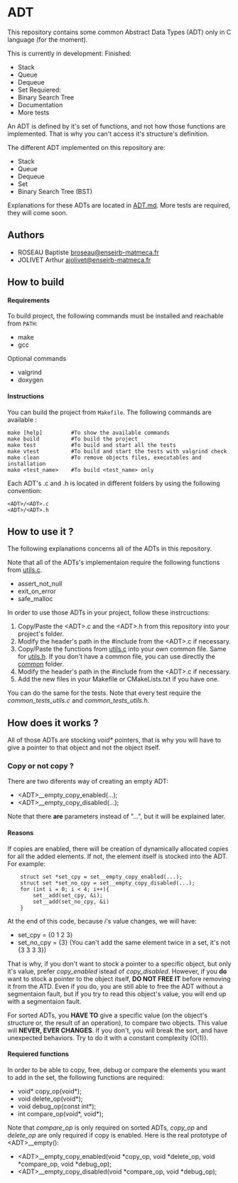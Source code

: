 # ADT
This repository contains some common Abstract Data Types (ADT) only in C language (for the moment).

This is currently in development:
Finished:
- Stack
- Queue
- Dequeue
- Set
Requiered:
- Binary Search Tree
- Documentation
- More tests

An ADT is defined by it's set of functions, and not how those functions are implemented. That is why you can't access it's structure's definition.

The different ADT implemented on this repository are:
- Stack
- Queue
- Dequeue
- Set
- Binary Search Tree (BST)

Explanations for these ADTs are located in [ADT.md](./ADT.md).
More tests are required, they will come soon.

## Authors
- ROSEAU Baptiste [broseau@enseirb-matmeca.fr](mailto:broseau@enseirb-matmeca.fr)
- JOLIVET Arthur [ajolivet@enseirb-matmeca.fr](mailto:ajolivet@enseirb-matmeca.fr)

## How to build
#### Requirements
To build project, the following commands must be installed and reachable from `PATH`:
- make
- gcc

Optional commands
- valgrind
- doxygen

#### Instructions
You can build the project from `Makefile`.
The following commands are available :
```
make [help]         #To show the available commands
make build          #To build the project
make test           #To build and start all the tests
make vtest          #To build and start the tests with valgrind check
make clean          #To remove objects files, executables and installation
make <test_name>    #To build <test_name> only
```

Each ADT's .c and .h is located in different folders by using the following convention:
```
<ADT>/<ADT>.c
<ADT>/<ADT>.h
```

## How to use it ?
The following explanations concerns all of the ADTs in this repository.

Note that all of the ADTs's implementaion require the following functions from [utils.c](./C/utils.c).
- assert_not_null
- exit_on_error
- safe_malloc

In order to use those ADTs in your project, follow these instrcuctions:
1. Copy/Paste the \<ADT\>.c and the \<ADT\>.h from this repository into your project's folder.
2. Modify the header's path in the #include from the \<ADT\>.c if necessary.
3. Copy/Paste the functions from [utils.c](./C/utils.c) into your own common file. Same for [utils.h](./C/utils.h). If you don't have a common file, you can use directly the [common](./C/common) folder.
4. Modify the header's path in the #include from the \<ADT\>.c if necessary.
5. Add the new files in your Makefile or CMakeLists.txt if you have one.

You can do the same for the tests. Note that every test require the *common_tests_utils.c* and *common_tests_utils.h*.

## How does it works ?
All of those ADTs are stocking _void*_ pointers, that is why you will have to give a pointer to that object and not the object itself.

### Copy or not copy ?
There are two diferents way of creating an empty ADT:
- \<ADT\>__empty_copy_enabled(...);
- \<ADT\>__empty_copy_disabled(...);

Note that there **are** parameters instead of "...", but it will be explained later.

#### Reasons
If copies are enabled, there will be creation of dynamically allocated copies for all the added elements.
If not, the element itself is stocked into the ADT.
For example:
```
    struct set *set_cpy = set__empty_copy_enabled(...);
    struct set *set_no_cpy = set__empty_copy_disabled(...);
    for (int i = 0; i < 4; i++){
        set__add(set_cpy, &i);
        set__add(set_no_cpy, &i)
    }
```

At the end of this code, because *i*'s value changes, we will have:
- set_cpy = {0 1 2 3}
- set_no_cpy = {3} (You can't add the same element twice in a set, it's not {3 3 3 3})

That is why, if you don't want to stock a pointer to a specific object, but only it's value, prefer *copy_enabled* istead of *copy_disabled*.
However, if you **do** want to stock a pointer to the object itself, **DO NOT FREE IT** before removing it from the ATD. Even if you do, you are still able to free the ADT without a segmentaion fault, but if you try to read this object's value, you will end up with a segmentaion fault.

For sorted ADTs, you **HAVE TO** give a specific value (on the object's structure or, the result of an operation), to compare two objects. This value will **NEVER, EVER CHANGES**.
If you don't, you will break the sort, and have unexpected behaviors.
Try to do it with a constant complexity (O(1)).

#### Requiered functions
In order to be able to copy, free, debug or compare the elements you want to add in the set, the following functions are required:
- void* copy_op(void*);
- void delete_op(void*);
- void debug_op(const int*);
- int compare_op(void*, void*);

Note that *compare_op* is only required on sorted ADTs, *copy_op* and *delete_op* are only required if copy is enabled.
Here is the real prototype of \<ADT\>__empty():
- \<ADT\>__empty_copy_enabled(void *copy_op, void *delete_op, void *compare_op, void *debug_op);
- \<ADT\>__empty_copy_disabled(void *compare_op, void *debug_op);
